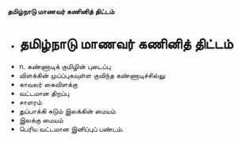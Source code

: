 **தமிழ்நாடு மாணவர் கணினித் திட்டம்**
- # தமிழ்நாடு மாணவர் கணினித் திட்டம்
- n. கண்ணாடிக் குமிழின் புடைப்பு
- விளக்கின் முப்ப்புகவுள்ள குவிந்த கண்ணாடிச்சில்லு
- காவலர் கைவிளக்கு
- வட்டமான திறப்பு
- சாளரம்
- துப்பாக்கி சுடும் இலக்கின் மையம்
- இலக்கு மையம்
- பெரிய வட்டமான இனிப்புப் பண்டம்.

